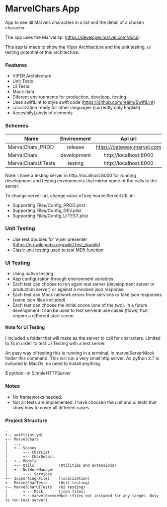 # MarvelChars App

App to see all Marvels characters in a list and the detail of a chosen character

The app uses the Marvel api (https://developer.marvel.com/docs)

This app is made to show the Viper Architecture and the unit testing, ui testing potential of this architecture.

### Features
- VIPER Architecture
- Unit Tests
- UI Tests
- Mock data
- Diferent environments for production, develeop, testing 
- Uses swiftLint to style swift code (https://github.com/realm/SwiftLint)
- Localization ready for other languages (currently only English)
- AccesibilyLabels of elements

### Schemes
| Name               | Environment | Api url                    | Notes                              |
| ------------------ |:-----------:| :------------------------: |-----------------------------------:|
| MarvelChars_PROD   | release  | https://gateway.marvel.com |   |
| MarvelChars        | development | http://localhost:8000      |      |
| MarvelCharsUITests | testing     | http://localhost:8000       |   |

Note: I have a testing server in http://localhost:8000 for running development and testing environments
that mirror some of the calls to the server.

To change  server url, change value of key marvelServerURL in:
- Supporting Files/Config_PROD.plist
- Supporting Files/Config_DEV.plist
- Supporting Files/Config_UITEST.plist


### Unit Testing
- Use test doubles for Viper presenter (https://en.wikipedia.org/wiki/Test_double)
- Clasic unit testing used to test MD5 function

### UI Testing
- Using native testing.
- App configuration through environment variables
- Each test can choose to run again real server (development server or production server) or against a mocked json response
- Each test can Mock network errors from services or fake json responses (some json files included)
- Each test can choose the initial scene (one of the two). In a future development it can be used to test serveral use cases (flows) that require a different start scene. 

#### Note for UI Testing 
I included a folder that will make as the server to call for characters. Limited to 14 in order to test UI Testing with a test server.

An easy way of testing this is running in a terminal, in marvelServerMock folder this command. This will run a very small http server. As python 2.7 is included in MacOs, no need to install anything.

$ python -m SimpleHTTPServer


### Notes 
- No frameworks needed.
- Not all tests are implemented. I have choosen the unit and ui tests that show how to cover all different cases


### Project Structure
```
.
+-- swiftlint.yml
+-- MarvelChars
|   ...
|   +-- Scenes
|       +-- CharList
|       +-- CharDetail
|   +-- Models
|   +-- Utils           (Utilities and extensions)
|   +-- NetWorkManager  
|       + -- Services
+-- Supporting Files    (localization)
+-- MarvelCharTests     (Unit testing)
+-- MarvelCharUITests   (UI testing)
|       + -- Mock       (json files)
|       + --marvelServerMock (files not included for any target. Only to run test server)
```
